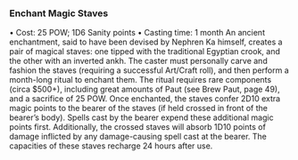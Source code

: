 ### Enchant Magic Staves
• Cost:  25 POW; 1D6 Sanity points
• Casting time: 1 month
An ancient enchantment, said to have been devised by
Nephren Ka himself, creates a pair of magical staves: one
tipped with the traditional Egyptian crook, and the other
with an inverted ankh. The caster must personally carve and
fashion the staves (requiring a successful Art/Craft roll),
and then perform a month-long ritual to enchant them. The
ritual requires rare components (circa $500+), including great
amounts of Paut (see Brew Paut, page 49), and a sacrifice
of 25 POW. Once enchanted, the staves confer 2D10 extra
magic points to the bearer of the staves (if held crossed in
front of the bearer’s body). Spells cast by the bearer expend
these additional magic points first. Additionally, the crossed
staves will absorb 1D10 points of damage inflicted by any
damage-causing spell cast at the bearer. The capacities of
these staves recharge 24 hours after use.